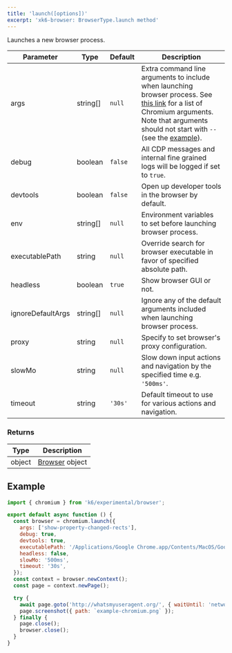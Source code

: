 ```yaml
---
title: 'launch([options])'
excerpt: 'xk6-browser: BrowserType.launch method'
---
```


Launches a new browser process.

| Parameter         | Type     | Default | Description                                                                                                                                                                                                                                                           |
|-------------------|----------|---------|-----------------------------------------------------------------------------------------------------------------------------------------------------------------------------------------------------------------------------------------------------------------------|
| args              | string[] | `null`  | Extra command line arguments to include when launching browser process. See [this link](https://peter.sh/experiments/chromium-command-line-switches/) for a list of Chromium arguments. Note that arguments should not start with `--` (see the [example](#example)). |
| debug             | boolean  | `false` | All CDP messages and internal fine grained logs will be logged if set to `true`.                                                                                                                                                                                      |
| devtools          | boolean  | `false` | Open up developer tools in the browser by default.                                                                                                                                                                                                                    |
| env               | string[] | `null`  | Environment variables to set before launching browser process.                                                                                                                                                                                                        |
| executablePath    | string   | `null`  | Override search for browser executable in favor of specified absolute path.                                                                                                                                                                                           |
| headless          | boolean  | `true`  | Show browser GUI or not.                                                                                                                                                                                                                                              |
| ignoreDefaultArgs | string[] | `null`  | Ignore any of the default arguments included when launching browser process.                                                                                                                                                                                          |
| proxy             | string   | `null`  | Specify to set browser's proxy configuration.                                                                                                                                                                                                                         |
| slowMo            | string   | `null`  | Slow down input actions and navigation by the specified time e.g. `'500ms'`.                                                                                                                                                                                          |
| timeout           | string   | `'30s'` | Default timeout to use for various actions and navigation.                                                                                                                                                                                                            |


### Returns

| Type   | Description                                            |
|--------|--------------------------------------------------------|
| object | [Browser](/javascript-api/xk6-browser/api/browser/) object |


## Example

<CodeGroup labels={[]}>

```javascript
import { chromium } from 'k6/experimental/browser';

export default async function () {
  const browser = chromium.launch({
    args: ['show-property-changed-rects'],
    debug: true,
    devtools: true,
    executablePath: '/Applications/Google Chrome.app/Contents/MacOS/Google Chrome',
    headless: false,
    slowMo: '500ms',
    timeout: '30s',
  });
  const context = browser.newContext();
  const page = context.newPage();

  try {
    await page.goto('http://whatsmyuseragent.org/', { waitUntil: 'networkidle' });
    page.screenshot({ path: `example-chromium.png` });
  } finally {
    page.close();
    browser.close();
  }
}
```

</CodeGroup>